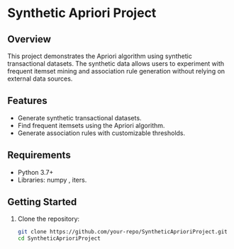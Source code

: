 # Synthetic Apriori Project

## Overview
This project demonstrates the Apriori algorithm using synthetic transactional datasets. The synthetic data allows users to experiment with frequent itemset mining and association rule generation without relying on external data sources.

## Features
- Generate synthetic transactional datasets.
- Find frequent itemsets using the Apriori algorithm.
- Generate association rules with customizable thresholds.

## Requirements
- Python 3.7+
- Libraries: numpy , iters.

## Getting Started
1. Clone the repository:
   ```bash
   git clone https://github.com/your-repo/SyntheticAprioriProject.git
   cd SyntheticAprioriProject
